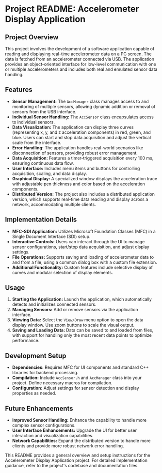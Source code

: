 
# Project README: Accelerometer Display Application

## Project Overview

This project involves the development of a software application capable of reading and displaying real-time accelerometer data on a PC screen. The data is fetched from an accelerometer connected via USB. The application provides an object-oriented interface for low-level communication with one or multiple accelerometers and includes both real and emulated sensor data handling.

## Features

- **Sensor Management:** The `AccManager` class manages access to and monitoring of multiple sensors, allowing dynamic addition or removal of sensors from the USB interface.
- **Individual Sensor Handling:** The `AccSensor` class encapsulates access to individual sensors.
- **Data Visualization:** The application can display three curves (representing x, y, and z acceleration components) in red, green, and blue. Users can start and stop data acquisition and adjust the vertical scale from the interface.
- **Error Handling:** The application handles real-world scenarios like disconnection of sensors, providing robust error management.
- **Data Acquisition:** Features a timer-triggered acquisition every 100 ms, ensuring continuous data flow.
- **User Interface:** Includes menu items and buttons for controlling acquisition, scaling, and data display.
- **Graphical Display:** A specialized window displays the acceleration trace with adjustable pen thickness and color based on the acceleration components.
- **Distributed Version:** The project also includes a distributed application version, which supports real-time data reading and display across a network, accommodating multiple clients.

## Implementation Details

- **MFC-SDI Application:** Utilizes Microsoft Foundation Classes (MFC) in a Single Document Interface (SDI) setup.
- **Interactive Controls:** Users can interact through the UI to manage sensor configurations, start/stop data acquisition, and adjust display settings.
- **File Operations:** Supports saving and loading of accelerometer data to and from a file, using a common dialog box with a custom file extension.
- **Additional Functionality:** Custom features include selective display of curves and modular selection of display elements.

## Usage

1. **Starting the Application:** Launch the application, which automatically detects and initializes connected sensors.
2. **Managing Sensors:** Add or remove sensors via the application interface.
3. **Viewing Data:** Select the `View/Draw` menu option to open the data display window. Use zoom buttons to scale the visual output.
4. **Saving and Loading Data:** Data can be saved to and loaded from files, with support for handling only the most recent data points to optimize performance.

## Development Setup

- **Dependencies:** Requires MFC for UI components and standard C++ libraries for backend processing.
- **Compilation:** Include `AccSensor.h` and `AccManager` class into your project. Define necessary macros for compilation.
- **Configuration:** Adjust settings for sensor detection and display properties as needed.

## Future Enhancements

- **Improved Sensor Handling:** Enhance the capability to handle more complex sensor configurations.
- **User Interface Enhancements:** Upgrade the UI for better user interaction and visualization capabilities.
- **Network Capabilities:** Expand the distributed version to handle more clients and provide more robust network error handling.

This README provides a general overview and setup instructions for the Accelerometer Display Application project. For detailed implementation guidance, refer to the project's codebase and documentation files.

